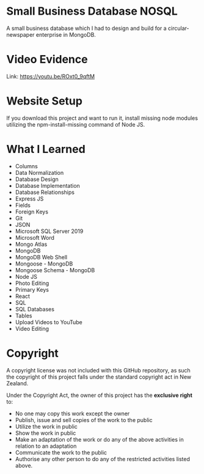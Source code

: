 # Small Business Database NOSQL
A small business database which I had to design and build for a circular-newspaper enterprise in MongoDB.


# Video Evidence
Link: https://youtu.be/ROxt0_9qftM


# Website Setup
If you download this project and want to run it, install missing node modules utilizing the npm-install-missing command of Node JS.


# What I Learned
* Columns
* Data Normalization
* Database Design
* Database Implementation
* Database Relationships
* Express JS
* Fields
* Foreign Keys
* Git
* JSON
* Microsoft SQL Server 2019
* Microsoft Word
* Mongo Atlas
* MongoDB
* MongoDB Web Shell
* Mongoose - MongoDB
* Mongoose Schema - MongoDB
* Node JS
* Photo Editing
* Primary Keys
* React
* SQL
* SQL Databases
* Tables
* Upload Videos to YouTube
* Video Editing


# Copyright
A copyright license was not included with this GitHub repository, as such the copyright of this project falls under the standard copyright act in New Zealand.

Under the Copyright Act, the owner of this project has the **exclusive right** to:
* No one may copy this work except the owner
* Publish, issue and sell copies of the work to the public
* Utilize the work in public
* Show the work in public
* Make an adaptation of the work or do any of the above activities in relation to an adaptation
* Communicate the work to the public
* Authorise any other person to do any of the restricted activities listed above.
